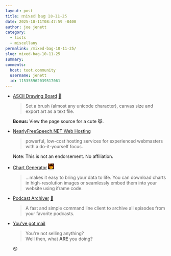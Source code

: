 ```yaml
---
layout: post
title: 𝕞𝕚𝕩𝕖𝕕 𝕓𝕒𝕘 𝟙𝟘-𝟙𝟙-𝟚𝟝
date: 2025-10-11T08:47:59 -0400
author: joe jenett
category:
  - lists
  - miscellany
permalink: /mixed-bag-10-11-25/
slug: mixed-bag-10-11-25
summary:
comments:
  host: toot.community
  username: jenett
  id: 115355962039517061
---
```

<ul class="links">
	<li>
		<p>
			<a href="https://www.delopsu.com/draw">ASCII Drawing Board</a> <a title="source" href="https://pinboard.in/u:tdjones">📌</a>
		</p>
		<blockquote>
			<p>
				Set a brush (almost any unicode character), canvas size and export art as a text file.
			</p>
		</blockquote>
		<p class="pointnineem">
			<strong>
				Bonus:
			</strong> View the page source for a cute <span class="gray-70 slight">😸</span>.
		</p>
	</li>
	<li>
		<a href="https://www.nearlyfreespeech.net/">NearlyFreeSpeech.NET Web Hosting</a>
		<blockquote>
			<p>
				powerful, low-cost hosting services for experienced webmasters with a do-it-yourself focus.
			</p>
		</blockquote>
		<p class="note">
			Note: This is not an endorsement. No affiliation.
		</p>
	</li>
	<li>
		<p>
			<a title="Online Free Chart Maker" href="https://www.chartgenerator.net/">Chart Generator</a>  <a href="https://indieseek.xyz/links/science/chart-generator-online-free-chart-maker-3292.html" title="thx Brad!"><img src="/images/brad.png" width="18" height="18" alt="Indieseek.xyz" class="va-m"></a>
		</p>
		<blockquote>
			<p>
				...makes it easy to bring your data to life. You can download charts in high-resolution images or seamlessly embed them into your website using iframe code.
			</p>
		</blockquote>
	</li>
	<li>
		<p>
			<a title="janw/podcast-archiver: Archive all your favorite podcasts" href="https://codeberg.org/janw/podcast-archiver">Podcast Archiver</a> <a title="source" href="https://pinboard.in/u:pronoiac">📌</a>
		</p>
		<blockquote>
		<p>
			A fast and simple command line client to archive all episodes from your favorite podcasts.
		</p>
		</blockquote>
	</li>
	<li>
		<p>
			<a title="dead.garden" href="https://dead.garden/blog/youve-got-mail.html">You've got mail</a>
		</p>
		<blockquote>
			<p>
				You're not selling anything? <br>
				Well then, what <strong>ARE</strong> you doing?
			</p>
		</blockquote>
		<p>
			<span class="gray-70 slight">😯</span>
		</p>
	</li>
</ul>
<a href="https://brid.gy/publish/mastodon"></a>
